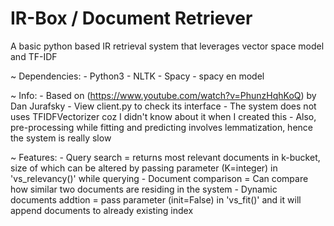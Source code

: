# IR-Box / Document Retriever
A basic python based IR retrieval system that leverages vector space model and TF-IDF

~ Dependencies:
	- Python3
	- NLTK
	- Spacy
	- spacy en model

~ Info:
	- Based on (https://www.youtube.com/watch?v=PhunzHqhKoQ) by Dan Jurafsky
	- View client.py to check its interface
	- The system does not uses TFIDFVectorizer coz I didn't know about it when I created this
	- Also, pre-processing while fitting and predicting involves lemmatization, hence the system is really slow

~ Features:
	- Query search = returns most relevant documents in k-bucket, size of which can be altered by passing parameter (K=integer) in 'vs_relevancy()' while querying
	- Document comparison = Can compare how similar two documents are residing in the system
	- Dynamic documents addtion = pass parameter (init=False) in 'vs_fit()' and it will append documents to already existing index